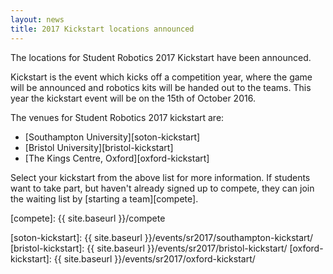 ```yaml
---
layout: news
title: 2017 Kickstart locations announced
---
```


The locations for Student Robotics 2017 Kickstart have been announced.

Kickstart is the event which kicks off a competition year, where the game will
be announced and robotics kits will be handed out to the teams. This year the
kickstart event will be on the 15th of October 2016.

The venues for Student Robotics 2017 kickstart are:

- [Southampton University][soton-kickstart]
- [Bristol University][bristol-kickstart]
- [The Kings Centre, Oxford][oxford-kickstart]

Select your kickstart from the above list for more information. If students
want to take part, but haven't already signed up to compete, they can join the
waiting list by [starting a team][compete].

[compete]: {{ site.baseurl }}/compete

[soton-kickstart]: {{ site.baseurl }}/events/sr2017/southampton-kickstart/
[bristol-kickstart]: {{ site.baseurl }}/events/sr2017/bristol-kickstart/
[oxford-kickstart]: {{ site.baseurl }}/events/sr2017/oxford-kickstart/
